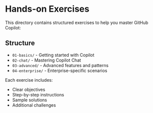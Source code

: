 # Hands-on Exercises

This directory contains structured exercises to help you master GitHub Copilot:

## Structure
* `01-basics/` - Getting started with Copilot
* `02-chat/` - Mastering Copilot Chat
* `03-advanced/` - Advanced features and patterns
* `04-enterprise/` - Enterprise-specific scenarios

Each exercise includes:
* Clear objectives
* Step-by-step instructions
* Sample solutions
* Additional challenges 